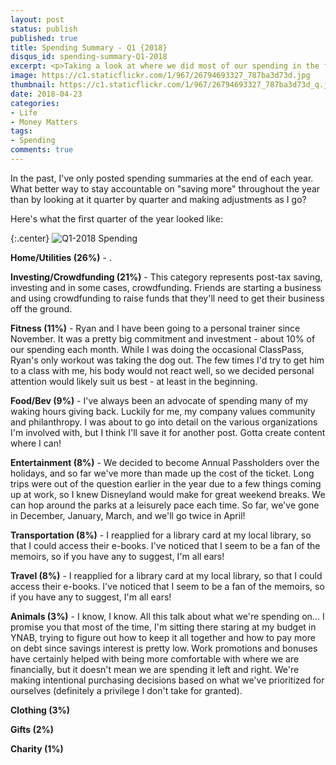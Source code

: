 ```yaml
---
layout: post
status: publish
published: true
title: Spending Summary - Q1 {2018}
disqus_id: spending-summary-Q1-2018
excerpt: <p>Taking a look at where we did most of our spending in the first quarter of the year.</p>
image: https://c1.staticflickr.com/1/967/26794693327_787ba3d73d.jpg
thumbnail: https://c1.staticflickr.com/1/967/26794693327_787ba3d73d_q.jpg
date: 2018-04-23
categories:
- Life
- Money Matters
tags: 
- Spending
comments: true
---
```

In the past, I've only posted spending summaries at the end of each year. What better way to stay accountable on "saving more" throughout the year than by looking at it quarter by quarter and making adjustments as I go?

Here's what the first quarter of the year looked like:

{:.center}
![Q1-2018 Spending](https://c1.staticflickr.com/1/967/26794693327_787ba3d73d.jpg)

**Home/Utilities (26%)** - . 

**Investing/Crowdfunding (21%)** - This category represents post-tax saving, investing and in some cases, crowdfunding. Friends are starting a business and using crowdfunding to raise funds that they'll need to get their business off the ground.  

**Fitness (11%)** - Ryan and I have been going to a personal trainer since November. It was a pretty big commitment and investment - about 10% of our spending each month. While I was doing the occasional ClassPass, Ryan's only workout was taking the dog out. The few times I'd try to get him to a class with me, his body would not react well, so we decided personal attention would likely suit us best - at least in the beginning. 

**Food/Bev (9%)** - I've always been an advocate of spending many of my waking hours giving back. Luckily for me, my company values community and philanthropy. I was about to go into detail on the various organizations I'm involved with, but I think I'll save it for another post. Gotta create content where I can!

**Entertainment (8%)** - We decided to become Annual Passholders over the holidays, and so far we've more than made up the cost of the ticket. Long trips were out of the question earlier in the year due to a few things coming up at work, so I knew Disneyland would make for great weekend breaks. We can hop around the parks at a leisurely pace each time. So far, we've gone in December, January, March, and we'll go twice in April! 

**Transportation (8%)** - I reapplied for a library card at my local library, so that I could access their e-books. I've noticed that I seem to be a fan of the memoirs, so if you have any to suggest, I'm all ears!

**Travel (8%)** - I reapplied for a library card at my local library, so that I could access their e-books. I've noticed that I seem to be a fan of the memoirs, so if you have any to suggest, I'm all ears!

**Animals (3%)** - I know, I know. All this talk about what we're spending on... I promise you that most of the time, I'm sitting there staring at my budget in YNAB, trying to figure out how to keep it all together and how to pay more on debt since savings interest is pretty low. Work promotions and bonuses have certainly helped with being more comfortable with where we are financially, but it doesn't mean we are spending it left and right. We're making intentional purchasing decisions based on what we've prioritized for ourselves (definitely a privilege I don't take for granted). 

**Clothing (3%)**

**Gifts (2%)**

**Charity (1%)**
